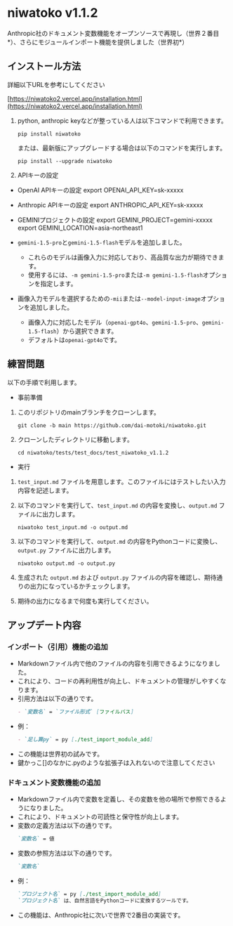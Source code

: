 # niwatoko v1.1.2


Anthropic社のドキュメント変数機能をオープンソースで再現し（世界２番目*）、さらにモジュールインポート機能を提供しました（世界初*）


## インストール方法

詳細以下URLを参考にしてください

[https://niwatoko2.vercel.app/installation.html](https://niwatoko2.vercel.app/installation.html)

1. python, anthropic keyなどが整っている人は以下コマンドで利用できます。

   ```
   pip install niwatoko
   ```

   または、最新版にアップグレードする場合は以下のコマンドを実行します。

   ```
   pip install --upgrade niwatoko
   ```

2. APIキーの設定
- OpenAI APIキーの設定
export OPENAI_API_KEY=sk-xxxxx

- Anthropic APIキーの設定
export ANTHROPIC_API_KEY=sk-xxxxx

- GEMINIプロジェクトの設定
export GEMINI_PROJECT=gemini-xxxxx
export GEMINI_LOCATION=asia-northeast1

- `gemini-1.5-pro`と`gemini-1.5-flash`モデルを追加しました。
  - これらのモデルは画像入力に対応しており、高品質な出力が期待できます。
  - 使用するには、`-m gemini-1.5-pro`または`-m gemini-1.5-flash`オプションを指定します。
- 画像入力モデルを選択するための`-mii`または`--model-input-image`オプションを追加しました。
  - 画像入力に対応したモデル（`openai-gpt4o`、`gemini-1.5-pro`、`gemini-1.5-flash`）から選択できます。
  - デフォルトは`openai-gpt4o`です。



## 練習問題

以下の手順で利用します。
- 事前準備
1. このリポジトリのmainブランチをクローンします。

   ```
   git clone -b main https://github.com/dai-motoki/niwatoko.git
   ```

2. クローンしたディレクトリに移動します。

   ```
   cd niwatoko/tests/test_docs/test_niwatoko_v1.1.2
   ```

- 実行

1. `test_input.md` ファイルを用意します。このファイルにはテストしたい入力内容を記述します。

2. 以下のコマンドを実行して、`test_input.md` の内容を変換し、`output.md` ファイルに出力します。

   ```
   niwatoko test_input.md -o output.md
   ```

3. 以下のコマンドを実行して、`output.md` の内容をPythonコードに変換し、`output.py` ファイルに出力します。

   ```
   niwatoko output.md -o output.py
   ```

4. 生成された `output.md` および `output.py` ファイルの内容を確認し、期待通りの出力になっているかチェックします。

5. 期待の出力になるまで何度も実行してください。


## アップデート内容

### インポート（引用）機能の追加
- Markdownファイル内で他のファイルの内容を引用できるようになりました。
- これにより、コードの再利用性が向上し、ドキュメントの管理がしやすくなります。
- 引用方法は以下の通りです。
  ```markdown
  - `変数名` = `ファイル形式` [ファイルパス]
  ```
- 例：
  ```markdown
  - `足し算py` = py [./test_import_module_add]
  ```
- この機能は世界初の試みです。
- 鍵かっこ[]のなかに.pyのような拡張子は入れないので注意してください

### ドキュメント変数機能の追加
- Markdownファイル内で変数を定義し、その変数を他の場所で参照できるようになりました。 
- これにより、ドキュメントの可読性と保守性が向上します。
- 変数の定義方法は以下の通りです。
  ```markdown
  `変数名` = 値
  ```
- 変数の参照方法は以下の通りです。
  ```markdown
  `変数名`
  ```
- 例：
  ```markdown
  `プロジェクト名` = py [./test_import_module_add]
  `プロジェクト名` は、自然言語をPythonコードに変換するツールです。
  ```
- この機能は、Anthropic社に次いで世界で2番目の実装です。
